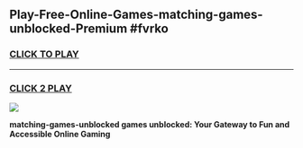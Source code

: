 
## Play-Free-Online-Games-matching-games-unblocked-Premium #fvrko
<h3>
<a href="https://premium.freeplayer.one?title=matching-games-unblocked&ref=8M">CLICK TO PLAY</a></h3>
<hr>

<h3>
<a href="https://premium.freeplayer.one?title=matching-games-unblocked&ref=8M">CLICK 2 PLAY</a>
  
</h3>

<a href="https://premium.freeplayer.one?title=matching-games-unblocked&ref=8M"><img src="https://clearcache.store/games.png"></a>


**matching-games-unblocked games unblocked: Your Gateway to Fun and Accessible Online Gaming**

